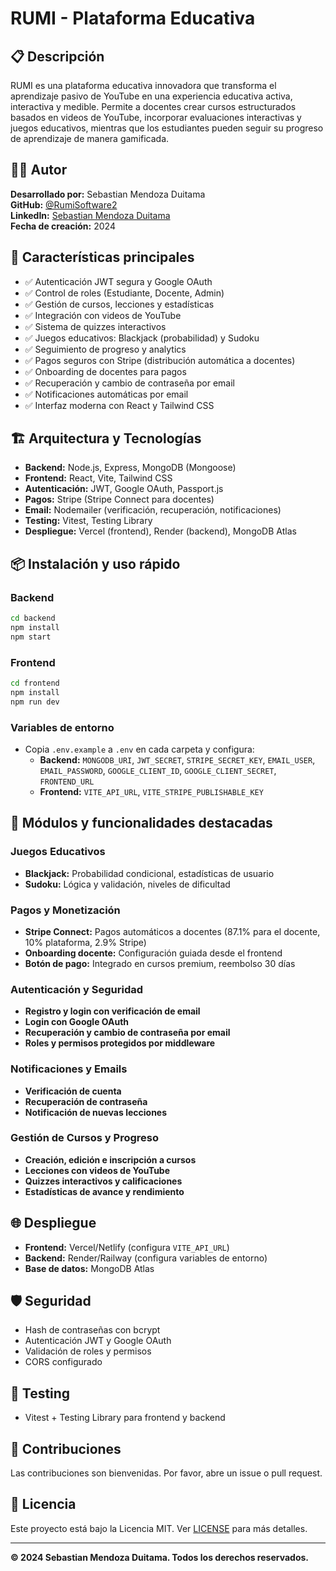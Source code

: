 # RUMI - Plataforma Educativa

## 📋 Descripción
RUMI es una plataforma educativa innovadora que transforma el aprendizaje pasivo de YouTube en una experiencia educativa activa, interactiva y medible. Permite a docentes crear cursos estructurados basados en videos de YouTube, incorporar evaluaciones interactivas y juegos educativos, mientras que los estudiantes pueden seguir su progreso de aprendizaje de manera gamificada.

## 👨‍💻 Autor
**Desarrollado por:** Sebastian Mendoza Duitama  
**GitHub:** [@RumiSoftware2](https://github.com/RumiSoftware2/RUMI-educational-platform)  
**LinkedIn:** [Sebastian Mendoza Duitama](https://www.linkedin.com/in/sebastian-mendoza-duitama-694845203)  
**Fecha de creación:** 2024

## 🚀 Características principales
- ✅ Autenticación JWT segura y Google OAuth
- ✅ Control de roles (Estudiante, Docente, Admin)
- ✅ Gestión de cursos, lecciones y estadísticas
- ✅ Integración con videos de YouTube
- ✅ Sistema de quizzes interactivos
- ✅ Juegos educativos: Blackjack (probabilidad) y Sudoku
- ✅ Seguimiento de progreso y analytics
- ✅ Pagos seguros con Stripe (distribución automática a docentes)
- ✅ Onboarding de docentes para pagos
- ✅ Recuperación y cambio de contraseña por email
- ✅ Notificaciones automáticas por email
- ✅ Interfaz moderna con React y Tailwind CSS

## 🏗️ Arquitectura y Tecnologías
- **Backend:** Node.js, Express, MongoDB (Mongoose)
- **Frontend:** React, Vite, Tailwind CSS
- **Autenticación:** JWT, Google OAuth, Passport.js
- **Pagos:** Stripe (Stripe Connect para docentes)
- **Email:** Nodemailer (verificación, recuperación, notificaciones)
- **Testing:** Vitest, Testing Library
- **Despliegue:** Vercel (frontend), Render (backend), MongoDB Atlas

## 📦 Instalación y uso rápido

### Backend
```bash
cd backend
npm install
npm start
```

### Frontend
```bash
cd frontend
npm install
npm run dev
```

### Variables de entorno
- Copia `.env.example` a `.env` en cada carpeta y configura:
  - **Backend:** `MONGODB_URI`, `JWT_SECRET`, `STRIPE_SECRET_KEY`, `EMAIL_USER`, `EMAIL_PASSWORD`, `GOOGLE_CLIENT_ID`, `GOOGLE_CLIENT_SECRET`, `FRONTEND_URL`
  - **Frontend:** `VITE_API_URL`, `VITE_STRIPE_PUBLISHABLE_KEY`

## 🧩 Módulos y funcionalidades destacadas

### Juegos Educativos
- **Blackjack:** Probabilidad condicional, estadísticas de usuario
- **Sudoku:** Lógica y validación, niveles de dificultad

### Pagos y Monetización
- **Stripe Connect:** Pagos automáticos a docentes (87.1% para el docente, 10% plataforma, 2.9% Stripe)
- **Onboarding docente:** Configuración guiada desde el frontend
- **Botón de pago:** Integrado en cursos premium, reembolso 30 días

### Autenticación y Seguridad
- **Registro y login con verificación de email**
- **Login con Google OAuth**
- **Recuperación y cambio de contraseña por email**
- **Roles y permisos protegidos por middleware**

### Notificaciones y Emails
- **Verificación de cuenta**
- **Recuperación de contraseña**
- **Notificación de nuevas lecciones**

### Gestión de Cursos y Progreso
- **Creación, edición e inscripción a cursos**
- **Lecciones con videos de YouTube**
- **Quizzes interactivos y calificaciones**
- **Estadísticas de avance y rendimiento**

## 🌐 Despliegue
- **Frontend:** Vercel/Netlify (configura `VITE_API_URL`)
- **Backend:** Render/Railway (configura variables de entorno)
- **Base de datos:** MongoDB Atlas

## 🛡️ Seguridad
- Hash de contraseñas con bcrypt
- Autenticación JWT y Google OAuth
- Validación de roles y permisos
- CORS configurado

## 🧪 Testing
- Vitest + Testing Library para frontend y backend

## 🤝 Contribuciones
Las contribuciones son bienvenidas. Por favor, abre un issue o pull request.

## 📄 Licencia
Este proyecto está bajo la Licencia MIT. Ver [LICENSE](LICENSE) para más detalles.

---
**© 2024 Sebastian Mendoza Duitama. Todos los derechos reservados.** 